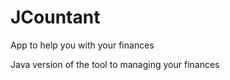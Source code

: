 # JCountant

App to help you with your finances

Java version of the tool to managing your finances
